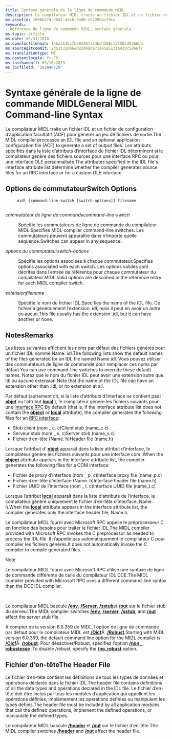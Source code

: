 ```yaml
---
title: Syntaxe générale de la ligne de commande MIDL
description: Le compilateur MIDL traite un fichier IDL et un fichier de configuration d’application facultatif (ACF) pour générer un jeu de fichiers de sortie.
ms.assetid: 1906b374-d0d1-4ec8-9a00-c5228b4c29ca
keywords:
- Référence de ligne de commande MIDL, syntaxe générale
ms.topic: article
ms.date: 05/31/2018
ms.openlocfilehash: 14baa145c7be03467a24bd4298cf2f502d93b6ba
ms.sourcegitcommit: 2d531328b6ed82d4ad971a45a5131b430c5866f7
ms.translationtype: MT
ms.contentlocale: fr-FR
ms.lasthandoff: 09/16/2019
ms.locfileid: "103840729"
---
```

# <a name="general-midl-command-line-syntax"></a><span data-ttu-id="17a82-104">Syntaxe générale de la ligne de commande MIDL</span><span class="sxs-lookup"><span data-stu-id="17a82-104">General MIDL Command-line Syntax</span></span>

<span data-ttu-id="17a82-105">Le compilateur MIDL traite un fichier IDL et un fichier de configuration d’application facultatif (ACF) pour générer un jeu de fichiers de sortie.</span><span class="sxs-lookup"><span data-stu-id="17a82-105">The MIDL compiler processes an IDL file and an optional application configuration file (ACF) to generate a set of output files.</span></span> <span data-ttu-id="17a82-106">Les attributs spécifiés dans la liste d’attributs d’interface du fichier IDL déterminent si le compilateur génère des fichiers sources pour une interface RPC ou pour une interface OLE personnalisée.</span><span class="sxs-lookup"><span data-stu-id="17a82-106">The attributes specified in the IDL file's interface attribute list determine whether the compiler generates source files for an RPC interface or for a custom OLE interface.</span></span>

## <a name="switch-options"></a><span data-ttu-id="17a82-107">Options de commutateur</span><span class="sxs-lookup"><span data-stu-id="17a82-107">Switch Options</span></span>

``` syntax
     midl [command-line-switch [switch-options]] filename
    
```

<dl> <dt>

<span data-ttu-id="17a82-108"><span id="command-line-switch"></span><span id="COMMAND-LINE-SWITCH"></span>*commutateur de ligne de commande*</span><span class="sxs-lookup"><span data-stu-id="17a82-108"><span id="command-line-switch"></span><span id="COMMAND-LINE-SWITCH"></span>*command-line-switch*</span></span>
</dt> <dd>

<span data-ttu-id="17a82-109">Spécifie les commutateurs de ligne de commande du compilateur MIDL.</span><span class="sxs-lookup"><span data-stu-id="17a82-109">Specifies MIDL compiler command-line switches.</span></span> <span data-ttu-id="17a82-110">Les commutateurs peuvent apparaître dans n’importe quelle séquence.</span><span class="sxs-lookup"><span data-stu-id="17a82-110">Switches can appear in any sequence.</span></span>

</dd> <dt>

<span data-ttu-id="17a82-111"><span id="switch-options"></span><span id="SWITCH-OPTIONS"></span>*options du commutateur*</span><span class="sxs-lookup"><span data-stu-id="17a82-111"><span id="switch-options"></span><span id="SWITCH-OPTIONS"></span>*switch-options*</span></span>
</dt> <dd>

<span data-ttu-id="17a82-112">Spécifie les options associées à chaque commutateur.</span><span class="sxs-lookup"><span data-stu-id="17a82-112">Specifies options associated with each switch.</span></span> <span data-ttu-id="17a82-113">Les options valides sont décrites dans l’entrée de référence pour chaque commutateur du compilateur MIDL.</span><span class="sxs-lookup"><span data-stu-id="17a82-113">Valid options are described in the reference entry for each MIDL compiler switch.</span></span>

</dd> <dt>

<span data-ttu-id="17a82-114"><span id="filename"></span><span id="FILENAME"></span>*extension*</span><span class="sxs-lookup"><span data-stu-id="17a82-114"><span id="filename"></span><span id="FILENAME"></span>*filename*</span></span>
</dt> <dd>

<span data-ttu-id="17a82-115">Spécifie le nom du fichier IDL.</span><span class="sxs-lookup"><span data-stu-id="17a82-115">Specifies the name of the IDL file.</span></span> <span data-ttu-id="17a82-116">Ce fichier a généralement l’extension. idl, mais il peut en avoir un autre ou aucun.</span><span class="sxs-lookup"><span data-stu-id="17a82-116">This file usually has the extension .idl, but it can have another or none.</span></span>

</dd> </dl>

## <a name="remarks"></a><span data-ttu-id="17a82-117">Notes</span><span class="sxs-lookup"><span data-stu-id="17a82-117">Remarks</span></span>

<span data-ttu-id="17a82-118">Les listes suivantes affichent les noms par défaut des fichiers générés pour un fichier IDL nommé Name. idl.</span><span class="sxs-lookup"><span data-stu-id="17a82-118">The following lists show the default names of the files generated for an IDL file named Name.idl.</span></span> <span data-ttu-id="17a82-119">Vous pouvez utiliser des commutateurs de ligne de commande pour remplacer ces noms par défaut.</span><span class="sxs-lookup"><span data-stu-id="17a82-119">You can use command-line switches to override these default names.</span></span> <span data-ttu-id="17a82-120">Notez que le nom du fichier IDL peut avoir une extension autre que. idl ou aucune extension.</span><span class="sxs-lookup"><span data-stu-id="17a82-120">Note that the name of the IDL file can have an extension other than .idl, or no extension at all.</span></span>

<span data-ttu-id="17a82-121">Par défaut (autrement dit, si la liste d’attributs d’interface ne contient pas l' [**objet**](object.md) ou l’attribut [**local**](local.md) ), le compilateur génère les fichiers suivants pour une [interface RPC](files-generated-for-an-rpc-interface.md):</span><span class="sxs-lookup"><span data-stu-id="17a82-121">By default (that is, if the interface attribute list does not contain the [**object**](object.md) or [**local**](local.md) attribute), the compiler generates the following files for an [RPC interface](files-generated-for-an-rpc-interface.md):</span></span>

-   <span data-ttu-id="17a82-122">Stub client (nom \_ c. c)</span><span class="sxs-lookup"><span data-stu-id="17a82-122">Client stub (name\_c.c)</span></span>
-   <span data-ttu-id="17a82-123">Serveur stub (nom \_ s. c)</span><span class="sxs-lookup"><span data-stu-id="17a82-123">Server stub (name\_s.c)</span></span>
-   <span data-ttu-id="17a82-124">Fichier d’en-tête (Name. h)</span><span class="sxs-lookup"><span data-stu-id="17a82-124">Header file (name.h)</span></span>

<span data-ttu-id="17a82-125">Lorsque l’attribut d' [**objet**](object.md) apparaît dans la liste attribut d’interface, le compilateur génère les fichiers suivants pour une interface com :</span><span class="sxs-lookup"><span data-stu-id="17a82-125">When the [**object**](object.md) attribute appears in the interface attribute list, the compiler generates the following files for a COM interface:</span></span>

-   <span data-ttu-id="17a82-126">Fichier de proxy d’interface (nom \_ p. c)</span><span class="sxs-lookup"><span data-stu-id="17a82-126">Interface proxy file (name\_p.c)</span></span>
-   <span data-ttu-id="17a82-127">Fichier d’en-tête d’interface (Name. h)</span><span class="sxs-lookup"><span data-stu-id="17a82-127">Interface header file (name.h)</span></span>
-   <span data-ttu-id="17a82-128">Fichier UUID de l’interface (nom \_ I. c)</span><span class="sxs-lookup"><span data-stu-id="17a82-128">Interface UUID file (name\_I.c)</span></span>

<span data-ttu-id="17a82-129">Lorsque l’attribut [**local**](local.md) apparaît dans la liste d’attributs de l’interface, le compilateur génère uniquement le fichier d’en-tête d’interface, Name. h.</span><span class="sxs-lookup"><span data-stu-id="17a82-129">When the [**local**](local.md) attribute appears in the interface attribute list, the compiler generates only the interface header file, Name.h.</span></span>

<span data-ttu-id="17a82-130">Le compilateur MIDL fourni avec Microsoft RPC appelle le préprocesseur C en fonction des besoins pour traiter le fichier IDL.</span><span class="sxs-lookup"><span data-stu-id="17a82-130">The MIDL compiler provided with Microsoft RPC invokes the C preprocessor as needed to process the IDL file.</span></span> <span data-ttu-id="17a82-131">Il n’appelle pas automatiquement le compilateur C pour compiler les fichiers générés.</span><span class="sxs-lookup"><span data-stu-id="17a82-131">It does not automatically invoke the C compiler to compile generated files.</span></span>

> [!Note]  
> <span data-ttu-id="17a82-132">Le compilateur MIDL fourni avec Microsoft RPC utilise une syntaxe de ligne de commande différente de celle du compilateur IDL DCE.</span><span class="sxs-lookup"><span data-stu-id="17a82-132">The MIDL compiler provided with Microsoft RPC uses a different command-line syntax than the DCE IDL compiler.</span></span>

 

<span data-ttu-id="17a82-133">Le compilateur MIDL bascule [**/env**](-env.md), [**/Server**](-server.md), [**/sstub**](-sstub.md)et [**/out**](-out.md) sur le fichier stub du serveur.</span><span class="sxs-lookup"><span data-stu-id="17a82-133">The MIDL compiler switches [**/env**](-env.md), [**/server**](-server.md), [**/sstub**](-sstub.md), and [**/out**](-out.md) affect the server stub file.</span></span>

<span data-ttu-id="17a82-134">À compter de la version 6.0.359 de MIDL, l’option de ligne de commande par défaut pour le compilateur MIDL est [**/Oicf**](-oi.md)Â  [**/Robust**](-robust.md).</span><span class="sxs-lookup"><span data-stu-id="17a82-134">Starting with MIDL version 6.0.359, the default command line option for the MIDL compiler is [**/Oicf**](-oi.md)Â  [**/robust**](-robust.md).</span></span> <span data-ttu-id="17a82-135">Pour désactiver/Robust, spécifiez l’option [**/non \_ robustesse**](-no-robust.md) .</span><span class="sxs-lookup"><span data-stu-id="17a82-135">To disable /robust, specify the [**/no\_robust**](-no-robust.md) option.</span></span>

## <a name="the-header-file"></a><span data-ttu-id="17a82-136">Fichier d’en-tête</span><span class="sxs-lookup"><span data-stu-id="17a82-136">The Header File</span></span>

<span data-ttu-id="17a82-137">Le fichier d’en-tête contient les définitions de tous les types de données et opérations déclarés dans le fichier IDL.</span><span class="sxs-lookup"><span data-stu-id="17a82-137">The header file contains definitions of all the data types and operations declared in the IDL file.</span></span> <span data-ttu-id="17a82-138">Le fichier d’en-tête doit être inclus par tous les modules d’application qui appellent les opérations définies, implémentent les opérations définies ou manipulent les types définis.</span><span class="sxs-lookup"><span data-stu-id="17a82-138">The header file must be included by all application modules that call the defined operations, implement the defined operations, or manipulate the defined types.</span></span>

<span data-ttu-id="17a82-139">Le compilateur MIDL bascule [**/header**](-header.md) et [**/out**](-out.md) sur le fichier d’en-tête.</span><span class="sxs-lookup"><span data-stu-id="17a82-139">The MIDL compiler switches [**/header**](-header.md) and [**/out**](-out.md) affect the header file.</span></span>

 

 




